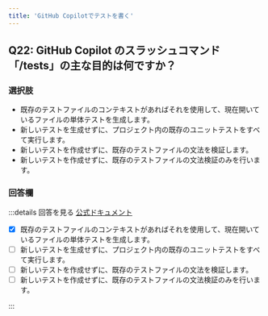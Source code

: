 ```yaml
---
title: 'GitHub Copilotでテストを書く'
---
```


## Q22: GitHub Copilot のスラッシュコマンド「/tests」の主な目的は何ですか？

### 選択肢

- 既存のテストファイルのコンテキストがあればそれを使用して、現在開いているファイルの単体テストを生成します。
- 新しいテストを生成せずに、プロジェクト内の既存のユニットテストをすべて実行します。
- 新しいテストを作成せずに、既存のテストファイルの文法を検証します。
- 新しいテストを作成せずに、既存のテストファイルの文法検証のみを行います。

### 回答欄

:::details 回答を見る
[公式ドキュメント](https://docs.github.com/ja/copilot/using-github-copilot/guides-on-using-github-copilot/writing-tests-with-github-copilot)

- [x] 既存のテストファイルのコンテキストがあればそれを使用して、現在開いているファイルの単体テストを生成します。
- [ ] 新しいテストを生成せずに、プロジェクト内の既存のユニットテストをすべて実行します。
- [ ] 新しいテストを作成せずに、既存のテストファイルの文法を検証します。
- [ ] 新しいテストを作成せずに、既存のテストファイルの文法検証のみを行います。

:::
